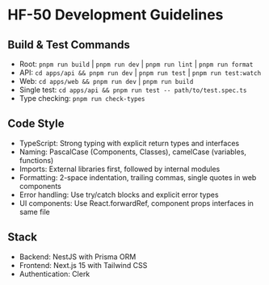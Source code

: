 # HF-50 Development Guidelines

## Build & Test Commands
- Root: `pnpm run build` | `pnpm run dev` | `pnpm run lint` | `pnpm run format`
- API: `cd apps/api && pnpm run dev` | `pnpm run test` | `pnpm run test:watch`
- Web: `cd apps/web && pnpm run dev` | `pnpm run build`
- Single test: `cd apps/api && pnpm run test -- path/to/test.spec.ts`
- Type checking: `pnpm run check-types`

## Code Style
- TypeScript: Strong typing with explicit return types and interfaces
- Naming: PascalCase (Components, Classes), camelCase (variables, functions)
- Imports: External libraries first, followed by internal modules
- Formatting: 2-space indentation, trailing commas, single quotes in web components
- Error handling: Use try/catch blocks and explicit error types
- UI components: Use React.forwardRef, component props interfaces in same file

## Stack
- Backend: NestJS with Prisma ORM
- Frontend: Next.js 15 with Tailwind CSS
- Authentication: Clerk